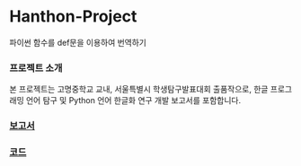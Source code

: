 # Hanthon-Project
파이썬 함수를 def문을 이용하여 번역하기

### 프로젝트 소개
본 프로젝트는 고명중학교 교내, 서울특별시 학생탐구발표대회 출품작으로, 한글 프로그래밍 언어 탐구 및 Python 언어 한글화 연구 개발 보고서를 포함합니다.

### [보고서](https://github.com/LeeDonggyu-07/Hanthon-Project/blob/master/보고서/Docs.md)
### [코드](https://github.com/LeeDonggyu-07/Hanthon-Project/blob/master/코드/main.py)
